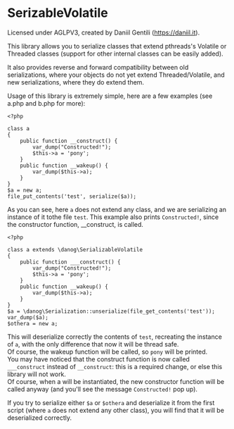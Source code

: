 # SerizableVolatile

Licensed under AGLPV3, created by Daniil Gentili (https://daniil.it).

This library allows you to serialize classes that extend pthreads's Volatile or Threaded classes (support for other internal classes can be easily added).  

It also provides reverse and forward compatibility between old serializations, where your objects do not yet extend Threaded/Volatile, and new serializations, where they do extend them.

Usage of this library is extremely simple, here are a few examples (see a.php and b.php for more):

```
<?php

class a
{
    public function __construct() {
        var_dump("Constructed!");
        $this->a = 'pony';
    }
    public function __wakeup() {
        var_dump($this->a);
    }
}
$a = new a;
file_put_contents('test', serialize($a));
```

As you can see, here `a` does not extend any class, and we are serializing an instance of it tothe file `test`.
This example also prints `Constructed!`, since the constructor function, __construct, is called.

```
<?php

class a extends \danog\SerializableVolatile
{
    public function ___construct() {
        var_dump("Constructed!");
        $this->a = 'pony';
    }
    public function __wakeup() {
        var_dump($this->a);
    }
}
$a = \danog\Serialization::unserialize(file_get_contents('test'));
var_dump($a);
$othera = new a;

```

This will deserialize correctly the contents of `test`, recreating the instance of `a`, with the only difference that now it will be thread safe.  
Of course, the wakeup function will be called, so `pony` will be printed.  
You may have noticed that the construct function is now called `___construct` instead of `__construct`: this is a required change, or else this library will not work.  
Of course, when a will be instantiated, the new constructor function will be called anyway (and you'll see the message `Constructed!` pop up).  

If you try to serialize either `$a` or `$othera` and deserialize it from the first script (where `a` does not extend any other class), you will find that it will be deserialized correctly.


